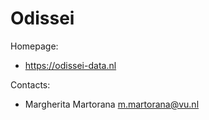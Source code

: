 Odissei
=======

Homepage:

- https://odissei-data.nl

Contacts: 

- Margherita Martorana <m.martorana@vu.nl>
